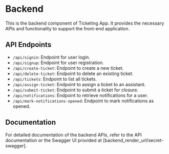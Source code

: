 # Backend 

This is the backend component of Ticketing App. It provides the necessary APIs and functionality to support the front-end application.



## API Endpoints

- `/api/signin`: Endpoint for user login.
- `/api/signup`: Endpoint for user registration.
- `/api/create-ticket`: Endpoint to create a new ticket.
- `/api/delete-ticket`: Endpoint to delete an existing ticket.
- `/api/tickets`: Endpoint to list all tickets.
- `/api/assign-ticket`: Endpoint to assign a ticket to an assistant.
- `/api/submit-ticket`: Endpoint to submit a ticket for closure.
- `/api/notifications`: Endpoint to retrieve notifications for a user.
- `/api/mark-notifications-opened`: Endpoint to mark notifications as opened.



## Documentation

For detailed documentation of the backend APIs, refer to the API documentation or the Swagger UI provided at [backend_render_url/secret-swagger].

